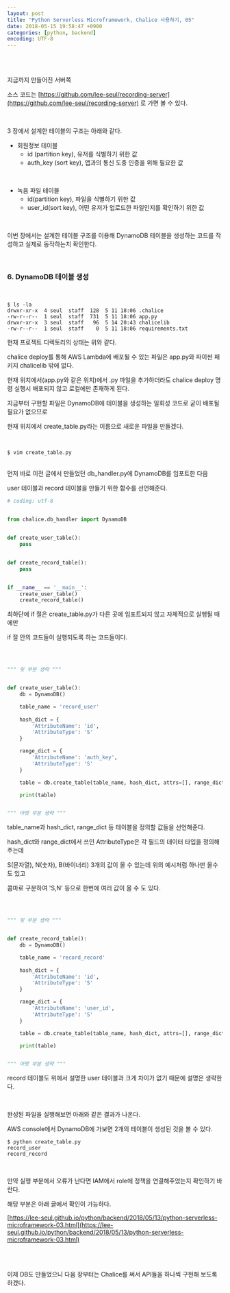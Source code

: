 ```yaml
---
layout: post
title: "Python Serverless Microframework, Chalice 사용하기, 05"
date: 2018-05-15 19:58:47 +0900
categories: [python, backend]
encoding: UTF-8
---
```


<br>
<br>

지금까지 만들어진 서버쪽 

소스 코드는 [https://github.com/lee-seul/recording-server](https://github.com/lee-seul/recording-server) 로 가면 볼 수 있다.

<br>

3 장에서 설계한 테이블의 구조는 아래와 같다. 


* 회원정보 테이블
    * id (partition key), 유저를 식별하기 위한 값 
    * auth_key (sort key), 앱과의 통신 도중 인증을 위해 필요한 값 

<br>

* 녹음 파일 테이블
    * id(partition key), 파일을 식별하기 위한 값
    * user_id(sort key), 어떤 유저가 업로드한 파일인지를 확인하기 위한 값


<br>

이번 장에서는 설계한 테이블 구조를 이용해 DynamoDB 테이블을 생성하는 코드를 작성하고 실제로 동작하는지 확인한다. 

<br>


### 6. DynamoDB 테이블 생성 

<br>

```shell
$ ls -la
drwxr-xr-x  4 seul  staff  128  5 11 18:06 .chalice
-rw-r--r--  1 seul  staff  731  5 11 18:06 app.py
drwxr-xr-x  3 seul  staff   96  5 14 20:43 chalicelib
-rw-r--r--  1 seul  staff    0  5 11 18:06 requirements.txt
```

현재 프로젝트 디렉토리의 상태는 위와 같다. 

chalice deploy를 통해 AWS Lambda에 배포될 수 있는 파일은 app.py와 파이썬 패키지 chalicelib 밖에 없다. 

현재 위치에서(app.py와 같은 위치)에서 .py 파일을 추가하더라도 chalice deploy 명령 실행시 배포되지 않고 로컬에만 존재하게 된다. 

지금부터 구현할 파일은 DynamoDB에 테이블을 생성하는 일회성 코드로 굳이 배포될 필요가 없으므로 

현재 위치에서 create_table.py라는 이름으로 새로운 파일을 만들겠다. 


<br> 

```shell
$ vim create_table.py
```

<br>
먼저 바로 이전 글에서 만들었던 db_handler.py에 DynamoDB를 임포트한 다음 

user 테이블과 record 테이블을 만들기 위한 함수를 선언해준다. 



```python
# coding: utf-8


from chalice.db_handler import DynamoDB


def create_user_table():
    pass


def create_record_table():
    pass


if __name__ == '__main__':
    create_user_table()
    create_record_table()

```

최하단에 if 절은 create_table.py가 다른 곳에 임포트되지 않고 자체적으로 실행될 때에만 

if 절 안의 코드들이 실행되도록 하는 코드들이다. 

<br>



```python

""" 윗 부분 생략 """


def create_user_table():
    db = DynamoDB()

    table_name = 'record_user'
    
    hash_dict = {
        'AttributeName': 'id',
        'AttributeType': 'S'
    }

    range_dict = {
        'AttributeName': 'auth_key',
        'AttributeType': 'S'
    }

    table = db.create_table(table_name, hash_dict, attrs=[], range_dict=range_dict)

    print(table)


""" 아랫 부분 생략 """

```

table_name과 hash_dict, range_dict 등 테이블을 정의할 값들을 선언해준다. 

hash_dict와 range_dict에서 쓰인 AttributeType은 각 필드의 데이터 타입을 정의해주는데 

S(문자열), N(숫자), B(바이너리) 3개의 값이 올 수 있는데 위의 예시처럼 하나만 올수 도 있고 

콤마로 구분하여 'S,N' 등으로 한번에 여러 값이 올 수 도 있다. 

<br>


```python

""" 윗 부분 생략 """


def create_record_table():
    db = DynamoDB()

    table_name = 'record_record'
    
    hash_dict = {
        'AttributeName': 'id',
        'AttributeType': 'S'
    }

    range_dict = {
        'AttributeName': 'user_id',
        'AttributeType': 'S'
    }

    table = db.create_table(table_name, hash_dict, attrs=[], range_dict=range_dict)

    print(table)


""" 아랫 부분 생략 """

```

record 테이블도 위에서 설명한 user 테이블과 크게 차이가 없기 때문에 설명은 생략한다. 

<br>


완성된 파일을 실행해보면 아래와 같은 결과가 나온다. 

AWS console에서 DynamoDB에 가보면 2개의 테이블이 생성된 것을 볼 수 있다.


```shell
$ python create_table.py
record_user
record_record
```

<br>


만약 실행 부분에서 오류가 난다면 IAM에서 role에 정책을 연결해주었는지 확인하기 바란다. 

해당 부분은 아래 글에서 확인이 가능하다. 

[https://lee-seul.github.io/python/backend/2018/05/13/python-serverless-microframework-03.html](https://lee-seul.github.io/python/backend/2018/05/13/python-serverless-microframework-03.html)



<br>
<br>

이제 DB도 만들었으니 다음 장부터는 Chalice를 써서 API들을 하나씩 구현해 보도록 하겠다. 

<br>
<br>

